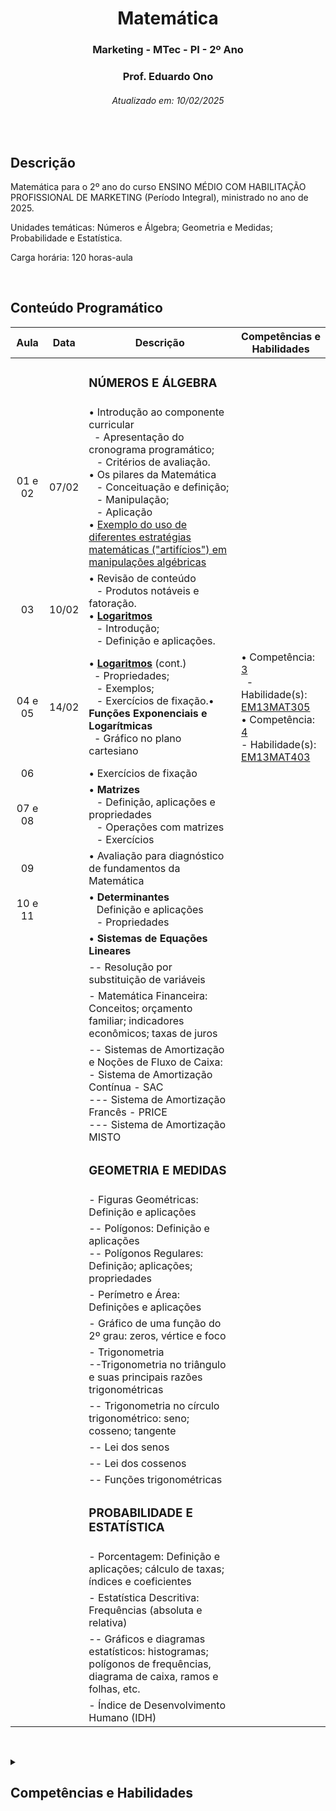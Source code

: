 <h1 align="center">Matemática</h1>
<h3 align="center">Marketing - MTec - PI - 2º Ano</h3>
<h3 align="center">Prof. Eduardo Ono</h3>
<h6 align="center">Atualizado em: 10/02/2025</h6>

&nbsp;

## Descrição

Matemática para o 2º ano do curso ENSINO MÉDIO COM HABILITAÇÃO PROFISSIONAL DE MARKETING (Período Integral), ministrado no ano de 2025.

Unidades temáticas: Números e Álgebra; Geometria e Medidas; Probabilidade e Estatística.

Carga horária: 120 horas-aula

&nbsp;

## Conteúdo Programático

|   Aula  | Data  | Descrição | Competências e Habilidades |
|   :-:   |  :-:  | --- | --- |
|         |       | <h3>NÚMEROS E ÁLGEBRA</h3> | |
| 01 e 02 | 07/02 | &bull; Introdução ao componente curricular<br>&nbsp; - Apresentação do cronograma programático;<br>&ensp; - Critérios de avaliação.<br>&bull; Os pilares da Matemática<br>&ensp; - Conceituação e definição;<br>&ensp; - Manipulação;<br>&ensp; - Aplicação<br>&bull; [Exemplo do uso de diferentes estratégias matemáticas ("artifícios") em manipulações algébricas](https://github.com/eduardo-ono/Fundamentos-de-Matematica/blob/main/conteudo/04-exponenciais-e-logaritmos/exercicios-resolvidos/exr-2021-08-01.ipynb) |  |
|   03    | 10/02 | &bull; Revisão de conteúdo<br>&ensp; - Produtos notáveis e fatoração.<br>&bull; [__Logaritmos__]<br>&ensp; - Introdução;<br>&ensp; - Definição e aplicações. | |
| 04 e 05 | 14/02 | &bull; [__Logaritmos__] (cont.)<br>&nbsp; - Propriedades;<br>&ensp; - Exemplos;<br>&ensp; - Exercícios de fixação.&bull; __Funções Exponenciais e Logarítmicas__<br>&nbsp; - Gráfico no plano cartesiano | &bull; Competência: [3]<br>&nbsp; - Habilidade(s): [EM13MAT305] <br>&bull; Competência: [4]<br> - Habilidade(s): [EM13MAT403] |
|   06    |       | &bull; Exercícios de fixação | |
| 07 e 08 |       | &bull; __Matrizes__<br>&ensp; - Definição, aplicações e propriedades<br>&ensp; - Operações com matrizes<br>&ensp; - Exercícios | |
|   09    |       | &bull; Avaliação para diagnóstico de fundamentos da Matemática | |
| 10 e 11 |       | &bull; __Determinantes__<br>&ensp; Definição e aplicações<br>&ensp; - Propriedades | |
|         |       | &bull; __Sistemas de Equações Lineares__ | |
|             |       | -- Resolução por substituição de variáveis | |
|             |       | - Matemática Financeira: Conceitos; orçamento familiar; indicadores econômicos; taxas de juros | |
|             |       | -- Sistemas de Amortização e Noções de Fluxo de Caixa:<br>- Sistema de Amortização Contínua - SAC<br>--- Sistema de Amortização Francês - PRICE<br>--- Sistema de Amortização MISTO | |
|             |       | <h3>GEOMETRIA E MEDIDAS</h3> | |
|             |       | - Figuras Geométricas: Definição e aplicações | |
|             |       | -- Polígonos: Definição e aplicações<br>-- Polígonos Regulares: Definição; aplicações; propriedades | |
|             |       | - Perímetro e Área: Definições e aplicações | |
|             |       | - Gráfico de uma função do 2º grau: zeros, vértice e foco | |
|             |       | - Trigonometria<br>--Trigonometria no triângulo e suas principais razões trigonométricas | |
|             |       | -- Trigonometria no círculo trigonométrico: seno; cosseno;  tangente | |
|             |       | -- Lei dos senos | |
|             |       | -- Lei dos cossenos | |
|             |       | -- Funções trigonométricas | |
|             |       | <h3>PROBABILIDADE E ESTATÍSTICA</h3> | |
|             |       | - Porcentagem: Definição e aplicações; cálculo de taxas; índices e coeficientes | |
|             |       | - Estatística Descritiva: Frequências (absoluta e relativa) | |
|             |       | -- Gráficos e diagramas estatísticos: histogramas; polígonos de frequências, diagrama de caixa, ramos e folhas, etc. | |
|             |       | - Índice de Desenvolvimento Humano (IDH) | |

[__Logaritmos__]: https://github.com/eduardo-ono/Fundamentos-de-Matematica/blob/main/conteudo/04-exponenciais-e-logaritmos/logaritmos/logaritmos.ipynb

[3]: #competencia-3
[4]: #competencia-4
[EM13MAT305]: #EM13MAT305
[EM13MAT403]: #EM13MAT403

&nbsp;

<details>
  <summary>
    <h2>Competências e Habilidades</h2>
  </summary>
  <section markdown="1">

| Competência 1 | |
| --- | --- |
| Habilidades | |
| | |

| Competência 2 | |
| --- | --- |
| Habilidades | |
| | |

| Competência | Descrição |
| :-: | --- |
| <a id="competencia-3">3</a> | Utilizar estratégias, conceitos, definições e procedimentos matemáticos para interpretar, construir modelos e resolver problemas em diversos contextos, analisando a plausibilidade dos resultados e a adequação das soluções propostas, de modo a construir argumentação consistente. |
| Habilidades | Descrição |
| <a id="EM13MAT305">EM13MAT305</a> | Resolver e elaborar problemas com funções logarítmicas nos quais seja necessário compreender e interpretar a variação das grandezas envolvidas, em contextos como os de abalos sísmicos, pH, radioatividade, Matemática Financeira, entre outros. |

| Competência | Descrição |
| :-: | --- |
| <a id="competencia-4">4</a> | Compreender e utilizar, com flexibilidade e precisão, diferentes registros de representação matemáticos (algébrico, geométrico, estatístico, computacional etc.), na busca de solução e comunicação de resultados de problemas. |
| Habilidades | Descrição |
| <a id="EM13MAT403">EM13MAT403</a> | Analisar e estabelecer relações, com ou sem apoio de tecnologias digitais, entre as representações de funções exponencial e logarítmica expressas em tabelas e em plano cartesiano, para identificar as características fundamentais (domínio, imagem, crescimento) de cada função. |

  </section>
</details>

&nbsp;
